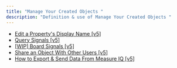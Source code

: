 ```yaml
---
title: "Manage Your Created Objects "
description: "Definition & use of Manage Your Created Objects "
---
```


- [Edit a Property's Display Name \[v5\]](/measure_iq/measure-user-guides/manage-your-created-objects/edit-a-propertys-display-name)
- [Query Signals \[v5\]](/measure_iq/measure-user-guides/manage-your-created-objects/query-signals)
- [\[WIP\] Board Signals \[v5\]](/measure_iq/measure-user-guides/manage-your-created-objects/wip-board-signals)
- [Share an Object With Other Users \[v5\]](/measure_iq/measure-user-guides/manage-your-created-objects/share-an-object-with-other-users)
- [How to Export & Send Data From Measure IQ \[v5\]](/measure_iq/measure-user-guides/manage-your-created-objects/how-to-export-send-data-from-measure-iq)

